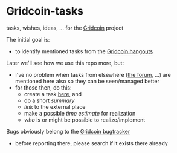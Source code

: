 # Gridcoin-tasks
tasks, wishes, ideas, ... for the [Gridcoin](https://gridcoin.us) project

The initial goal is:
* to identify mentioned tasks from the [Gridcoin hangouts](https://steemit.com/gridcoin/@cm-steem/gridcoin-community-hangout-episode-guide)

Later we'll see how we use this repo more, but:
* I've no problem when tasks from elsewhere ([the forum](https://cryptocointalk.com/forum/464-gridcoin-grc/), ...) are mentioned here also so they can be seen/managed better
* for those then, do this: 
  * create a task [here](https://github.com/Erkan-Yilmaz/Gridcoin-tasks/issues), and 
   * do a short *summary*
   * *link* to the external place
   * make a possible *time estimate* for realization
   * *who* is or might be possible to realize/implement 

Bugs obviously belong to the [Gridcoin bugtracker](https://github.com/gridcoin/Gridcoin-Research/issues)
* before reporting there, please search if it exists there already
